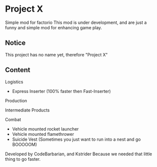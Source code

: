 # Project X

Simple mod for factorio
This mod is under development, and are just a funny and simple mod for enhancing game play.


	
Notice
--
This project has no name yet, therefore "Project X"

Content
--

Logistics
* Express Inserter (100% faster then Fast-Inserter)

Production

Intermediate Products

Combat

* Vehicle mounted rocket launcher
* Vehicle mounted flamethrower
* Suicide Vest (Sometimes you just want to run into a nest and go BOOOOOM)

	

	
Developed by CodeBarbarian, and Kstrider
Because we needed that little thing to go faster.
